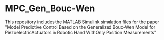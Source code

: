 # MPC_Gen_Bouc-Wen
This repository includes the MATLAB Simulink simulation files for the paper "Model Predictive Control Based on the Generalized Bouc-Wen Model for PiezoelectricActuators in Robotic Hand WithOnly Position Measurements"
